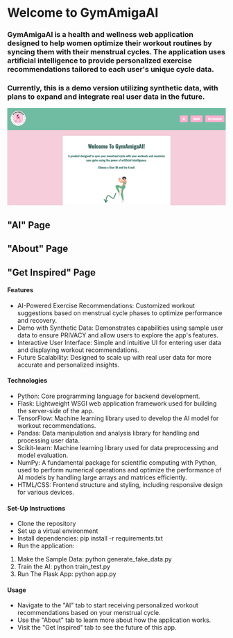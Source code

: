 # Welcome to GymAmigaAI
### GymAmigaAI is a health and wellness web application designed to help women optimize their workout routines by syncing them with their menstrual cycles. The application uses artificial intelligence to provide personalized exercise recommendations tailored to each user's unique cycle data. 

### Currently, this is a demo version utilizing synthetic data, with plans to expand and integrate real user data in the future.

![Home Page](app/static/images/homepage.png)


## "AI" Page

## "About" Page

## "Get Inspired" Page

#### Features
- AI-Powered Exercise Recommendations: Customized workout suggestions based on menstrual cycle phases to optimize performance and recovery.
- Demo with Synthetic Data: Demonstrates capabilities using sample user data to ensure PRIVACY and allow users to explore the app's features.
- Interactive User Interface: Simple and intuitive UI for entering user data and displaying workout recommendations.
- Future Scalability: Designed to scale up with real user data for more accurate and personalized insights.

#### Technologies
- Python: Core programming language for backend development.
- Flask: Lightweight WSGI web application framework used for building the server-side of the app.
- TensorFlow: Machine learning library used to develop the AI model for workout recommendations.
- Pandas: Data manipulation and analysis library for handling and processing user data.
- Scikit-learn: Machine learning library used for data preprocessing and model evaluation.
- NumPy: A fundamental package for scientific computing with Python, used to perform numerical operations and optimize the performance of AI models by handling large arrays and matrices efficiently.
- HTML/CSS: Frontend structure and styling, including responsive design for various devices.

#### Set-Up Instructions
- Clone the repository
- Set up a virtual environment  
- Install dependencies: pip install -r requirements.txt
- Run the application:
1. Make the Sample Data: python generate_fake_data.py
2. Train the AI: python train_test.py
3. Run The Flask App: python app.py 

#### Usage
- Navigate to the "AI" tab to start receiving personalized workout recommendations based on your menstrual cycle.
- Use the "About" tab to learn more about how the application works.
- Visit the "Get Inspired" tab to see the future of this app.
